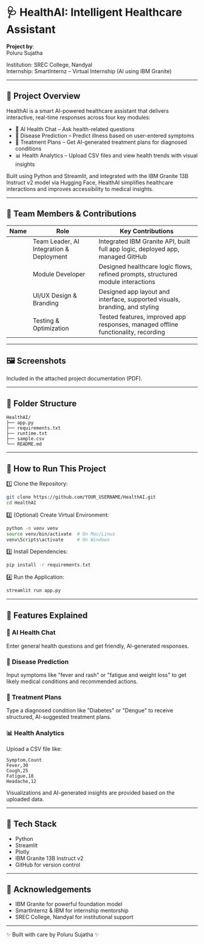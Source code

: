 # 🩺 HealthAI: Intelligent Healthcare Assistant

**Project by**:  
Poluru Sujatha  

Institution: SREC College, Nandyal  
Internship: SmartInternz – Virtual Internship (AI using IBM Granite)

---

## 📌 Project Overview

HealthAI is a smart AI-powered healthcare assistant that delivers interactive, real-time responses across four key modules:

- 💬 AI Health Chat – Ask health-related questions  
- 🦠 Disease Prediction – Predict illness based on user-entered symptoms  
- 💊 Treatment Plans – Get AI-generated treatment plans for diagnosed conditions  
- 📊 Health Analytics – Upload CSV files and view health trends with visual insights  

Built using Python and Streamlit, and integrated with the IBM Granite 13B Instruct v2 model via Hugging Face, HealthAI simplifies healthcare interactions and improves accessibility to medical insights.

---

## 👥 Team Members & Contributions

| Name                   | Role                                     | Key Contributions                                                                 |
|------------------------|------------------------------------------|------------------------------------------------------------------------------------|
|                    | Team Leader, AI Integration & Deployment | Integrated IBM Granite API, built full app logic, deployed app, managed GitHub     |
|                    | Module Developer                         | Designed healthcare logic flows, refined prompts, structured module interactions   |
|                    | UI/UX Design & Branding              | Designed app layout and interface, supported visuals, branding, and styling        |
|                    | Testing & Optimization                   | Tested features, improved app responses, managed offline functionality, recording  |

---

## 🖼️ Screenshots

Included in the attached project documentation (PDF).

---

## 📁 Folder Structure

```
HealthAI/
├── app.py
├── requirements.txt
├── runtime.txt
├── sample.csv
└── README.md
```

---

## 🚀 How to Run This Project

1️⃣ Clone the Repository:
```bash
git clone https://github.com/YOUR_USERNAME/HealthAI.git
cd HealthAI
```

2️⃣ (Optional) Create Virtual Environment:
```bash
python -m venv venv
source venv/bin/activate  # On Mac/Linux
venv\Scripts\activate     # On Windows
```

3️⃣ Install Dependencies:
```bash
pip install -r requirements.txt
```

4️⃣ Run the Application:
```bash
streamlit run app.py
```

---

## 🧪 Features Explained

### 💬 AI Health Chat  
Enter general health questions and get friendly, AI-generated responses.

### 🦠 Disease Prediction  
Input symptoms like "fever and rash" or "fatigue and weight loss" to get likely medical conditions and recommended actions.

### 💊 Treatment Plans  
Type a diagnosed condition like "Diabetes" or "Dengue" to receive structured, AI-suggested treatment plans.

### 📊 Health Analytics  
Upload a CSV file like:

```
Symptom,Count
Fever,30
Cough,25
Fatigue,18
Headache,12
```

Visualizations and AI-generated insights are provided based on the uploaded data.

---

## 🧠 Tech Stack

- Python  
- Streamlit  
- Plotly  
- IBM Granite 13B Instruct v2   
- GitHub for version control  

---

## 🙏 Acknowledgements

- IBM Granite for powerful foundation model  
- SmartInternz & IBM for internship mentorship  
- SREC College, Nandyal for institutional support  

---

✨ Built with care by Poluru Sujatha ✨
